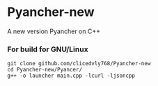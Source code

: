 # Pyancher-new
A new version Pyancher on C++

### For build for GNU/Linux
```
git clone github.com/clicedvly768/Pyancher-new
cd Pyancher-new/Pyancer/
g++ -o launcher main.cpp -lcurl -ljsoncpp

```
